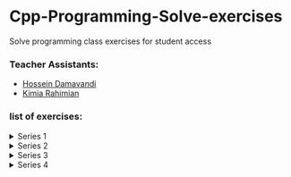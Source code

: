 # Cpp-Programming-Solve-exercises
Solve programming class exercises for student access

### Teacher Assistants:
- [Hossein Damavandi](https://github.com/hoseindamavandi)
- [Kimia Rahimian](https://github.com/kimia-R81)


### list of exercises:
<details>
    <summary>Series 1</summary>
    <br>
    <p><b>Algorithm and Flowchart Part 1:</b></p>
    <p>It is the responsibility of the students!</p>
    <p>Download questions from <a href='https://t.me/Hosein_Damavandi/238'>here</a></p>
</details>

<details>
    <summary>Series 2</summary>
    <br>
    <p><b>Algorithm and Flowchart Part 2:</b></p>
    <p>It is the responsibility of the students!</p>
    <p>Download questions from <a href='https://t.me/Hosein_Damavandi/247'>here</a></p>
</details>

<details>
    <summary>Series 3</summary>
    <br>
    <p><b>Variables and mathematical expressions And Structure of the condition:</b></p>
    <p>Download questions from <a href='https://t.me/Hosein_Damavandi/274'>here</a></p>
    <p>Answers is available <a href='#'>here</a></p>
</details>

<details>
    <summary>Series 4</summary>
    <br>
    <p><b>loop structure And arrays:</b></p>
    <p>Download questions from <a href='https://t.me/Hosein_Damavandi/286'>here</a></p>
    <p>Answers is available <a href='#'>here</a></p>
</details>
